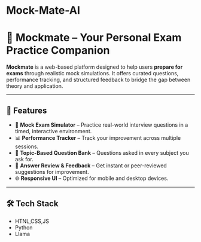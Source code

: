 # Mock-Mate-AI
# 💼 Mockmate – Your Personal Exam Practice Companion

**Mockmate** is a web-based platform designed to help users **prepare for exams** through realistic mock simulations. It offers curated questions, performance tracking, and structured feedback to bridge the gap between theory and application.

---

## 🚀 Features

- 🎯 **Mock Exam Simulator** – Practice real-world interview questions in a timed, interactive environment.
- 📊 **Performance Tracker** – Track your improvement across multiple sessions.
- 🧠 **Topic-Based Question Bank** – Questions asked in every subject you ask for.
- 💬 **Answer Review & Feedback** – Get instant or peer-reviewed suggestions for improvement.
- 🌐 **Responsive UI** – Optimized for mobile and desktop devices.

---

## 🛠️ Tech Stack
- HTNL,CSS,JS
- Python
- Llama

  
